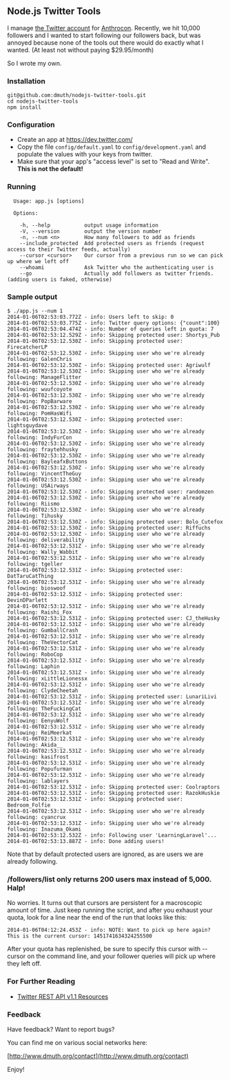 ## Node.js Twitter Tools

I manage [the Twitter account](http://twitter.com/Anthrocon) for [Anthrocon](http://www.anthrocon.org/).
Recently, we hit 10,000 followers and I wanted to start following our followers back, but was annoyed 
because none of the tools out there would do exactly what I wanted.  (At least not without paying $29.95/month)

So I wrote my own.


### Installation

    git@github.com:dmuth/nodejs-twitter-tools.git
    cd nodejs-twitter-tools
    npm install


### Configuration

- Create an app at https://dev.twitter.com/
- Copy the file `config/default.yaml` to `config/development.yaml` 
	and populate the values with your keys from twitter.
- Make sure that your app's "access level" is set to "Read and Write".  
	**This is not the default!**


### Running

````
  Usage: app.js [options]

  Options:

    -h, --help           output usage information
    -V, --version        output the version number
    -n, --num <n>        How many followers to add as friends
    --include_protected  Add protected users as friends (request access to their Twitter feeds, actually)
    --cursor <cursor>    Our cursor from a previous run so we can pick up where we left off
    --whoami             Ask Twitter who the authenticating user is
    --go                 Actually add followers as twitter friends. (adding users is faked, otherwise)
````

### Sample output

````
$ ./app.js --num 1
2014-01-06T02:53:03.772Z - info: Users left to skip: 0
2014-01-06T02:53:03.775Z - info: Twitter query options: {"count":100}
2014-01-06T02:53:04.474Z - info: Number of queries left in quota: 7
2014-01-06T02:53:12.529Z - info: Skipping protected user: Shortys_Pub
2014-01-06T02:53:12.530Z - info: Skipping protected user: FirecatcherLP
2014-01-06T02:53:12.530Z - info: Skipping user who we're already following: GalenChris
2014-01-06T02:53:12.530Z - info: Skipping protected user: Agriwulf
2014-01-06T02:53:12.530Z - info: Skipping user who we're already following: ManageFlitter
2014-01-06T02:53:12.530Z - info: Skipping user who we're already following: wuufcoyote
2014-01-06T02:53:12.530Z - info: Skipping user who we're already following: PopBarware
2014-01-06T02:53:12.530Z - info: Skipping user who we're already following: PomHasWifi
2014-01-06T02:53:12.530Z - info: Skipping protected user: lightsguydave
2014-01-06T02:53:12.530Z - info: Skipping user who we're already following: IndyFurCon
2014-01-06T02:53:12.530Z - info: Skipping user who we're already following: fraytehhusky
2014-01-06T02:53:12.530Z - info: Skipping user who we're already following: BayleafxButtons
2014-01-06T02:53:12.530Z - info: Skipping user who we're already following: VincentTheGuy
2014-01-06T02:53:12.530Z - info: Skipping user who we're already following: USAirways
2014-01-06T02:53:12.530Z - info: Skipping protected user: randomzen
2014-01-06T02:53:12.530Z - info: Skipping user who we're already following: Riismo
2014-01-06T02:53:12.530Z - info: Skipping user who we're already following: Tihusky
2014-01-06T02:53:12.530Z - info: Skipping protected user: Bolo_Cutefox
2014-01-06T02:53:12.530Z - info: Skipping protected user: Riffuchs
2014-01-06T02:53:12.530Z - info: Skipping user who we're already following: deliverability
2014-01-06T02:53:12.531Z - info: Skipping user who we're already following: Wally_Wabbit
2014-01-06T02:53:12.531Z - info: Skipping user who we're already following: tgeller
2014-01-06T02:53:12.531Z - info: Skipping protected user: DatTaruCatThing
2014-01-06T02:53:12.531Z - info: Skipping user who we're already following: bioswoof
2014-01-06T02:53:12.531Z - info: Skipping protected user: DevinDParlett
2014-01-06T02:53:12.531Z - info: Skipping user who we're already following: Raishi_Fox
2014-01-06T02:53:12.531Z - info: Skipping protected user: CJ_theHusky
2014-01-06T02:53:12.531Z - info: Skipping user who we're already following: GumballCrash
2014-01-06T02:53:12.531Z - info: Skipping user who we're already following: TheVectorCat
2014-01-06T02:53:12.531Z - info: Skipping user who we're already following: RoboCop
2014-01-06T02:53:12.531Z - info: Skipping user who we're already following: Laphin
2014-01-06T02:53:12.531Z - info: Skipping user who we're already following: xLittleLionessx
2014-01-06T02:53:12.531Z - info: Skipping user who we're already following: ClydeCheetah
2014-01-06T02:53:12.531Z - info: Skipping protected user: LunariLivi
2014-01-06T02:53:12.531Z - info: Skipping user who we're already following: TheFuckingCat
2014-01-06T02:53:12.531Z - info: Skipping user who we're already following: EenyuWolf
2014-01-06T02:53:12.531Z - info: Skipping user who we're already following: ReiMeerkat
2014-01-06T02:53:12.531Z - info: Skipping user who we're already following: Akida__
2014-01-06T02:53:12.531Z - info: Skipping user who we're already following: kasifrost
2014-01-06T02:53:12.531Z - info: Skipping user who we're already following: Popufurman
2014-01-06T02:53:12.531Z - info: Skipping user who we're already following: lablayers
2014-01-06T02:53:12.531Z - info: Skipping protected user: Coolraptors
2014-01-06T02:53:12.531Z - info: Skipping protected user: RazokHuskie
2014-01-06T02:53:12.531Z - info: Skipping protected user: Bedroom_Folfie
2014-01-06T02:53:12.531Z - info: Skipping user who we're already following: cyancrux
2014-01-06T02:53:12.531Z - info: Skipping user who we're already following: Inazuma_Okami
2014-01-06T02:53:12.532Z - info: Following user 'LearningLaravel'...
2014-01-06T02:53:13.887Z - info: Done adding users!
````

Note that by default protected users are ignored, as are users we are already following.


### /followers/list only returns 200 users max instead of 5,000.  Halp!

No worries.  It turns out that cursors are persistent for a macroscopic 
amount of time.  Just keep running the script, and after you exhaust 
your quota, look for a line near the end of the run that looks like this:

````
2014-01-06T04:12:24.453Z - info: NOTE: Want to pick up here again? This is the current cursor: 1451741634324255500
````

After your quota has replenished, be sure to specify this cursor with 
--cursor on the command line, and your follower queries will pick up 
where they left off.


### For Further Reading
- [Twitter REST API v1.1 Resources](https://dev.twitter.com/docs/api/1.1)


### Feedback

Have feedback?  Want to report bugs?

You can find me on various social networks here:

[http://www.dmuth.org/contact](http://www.dmuth.org/contact)

Enjoy!



